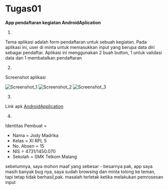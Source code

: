 # **Tugas01**

**App pendaftaran kegiatan AndroidAplication**

1. 
Tema aplikasi adalah form pendaftaran untuk sebuah kegiatan.
Pada aplikasi ini, user di minta untuk memasukkan input yang berupa data diri sebagai pendaftar.
Aplikasi ini menggunakan 2 buah button, 1 untuk validasi data dan 1 membatalkan pendaftaran

2. 
Screenshot aplikasi

   ![Screenshot_1](https://cloud.githubusercontent.com/assets/22114252/18816928/b2e13a70-837d-11e6-95cf-58ca0edfe416.png)
   ![Screenshot_2](https://cloud.githubusercontent.com/assets/22114252/18816927/b2d900ee-837d-11e6-9435-2beb9be0a706.png)
   ![Screenshot_3](https://cloud.githubusercontent.com/assets/22114252/18816927/b2d900ee-837d-11e6-9435-2beb9be0a706.png)

3. 
Link apk 
<a href="https://drive.google.com/open?id=0B49rMzDG-u0ubHFzUkx4OXZGZHc">AndroidApplication</a>

4. 
Identitas Pembuat = 

  * Nama      = Jody Madrika
  * Kelas     = XI RPL 5
  * No. Absen = 15
  * NIS       = 4731/1450.070
  * Sekolah   = SMK Telkom Malang

sebelumnya, saya mohon maaf yang sebesar - besarnya pak, app saya masih banyak bug nya, saya sudah browsing dan minta tolong ke teman, tapi tetap tidak berhasil,pak.
masalah terletak ketika melakukan pemrosesan input
